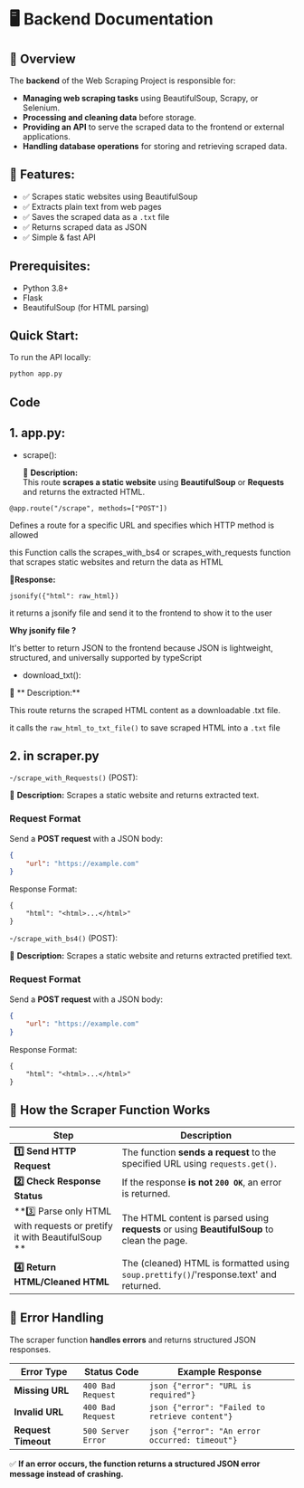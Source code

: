 # 🖥️ Backend Documentation


## 🚀 Overview
The **backend** of the Web Scraping Project is responsible for:
- **Managing web scraping tasks** using BeautifulSoup, Scrapy, or Selenium.
- **Processing and cleaning data** before storage.
- **Providing an API** to serve the scraped data to the frontend or external applications.
- **Handling database operations** for storing and retrieving scraped data.

## 📌 Features:
- ✅ Scrapes static websites using BeautifulSoup  
- ✅ Extracts plain text from web pages  
- ✅ Saves the scraped data as a `.txt` file  
- ✅ Returns scraped data as JSON  
- ✅ Simple & fast API 

## Prerequisites:
- Python 3.8+
- Flask
- BeautifulSoup (for HTML parsing)

## Quick Start:
To run the API locally:
```bash
python app.py
```

## Code


##     1. app.py:
- scrape():

    📌 **Description:**  
This route **scrapes a static website** using **BeautifulSoup** or **Requests** and returns the extracted HTML.

```
@app.route("/scrape", methods=["POST"]) 
```
Defines a route for a specific URL and specifies which HTTP method is allowed

this Function calls the scrapes_with_bs4 or scrapes_with_requests function that scrapes static websites and return the data as HTML

📌**Response:**

```
jsonify({"html": raw_html})
```
it returns a jsonify file and send it to the frontend to show it to the user


**Why jsonify file ?** 

It's better to return JSON to the frontend because JSON is lightweight, structured, and universally supported by typeScript

- download_txt():

📌 ** Description:**

   This route returns the scraped HTML content as a downloadable .txt file.

   it calls the `raw_html_to_txt_file()` to save scraped HTML into a `.txt` file
 


## 2. in scraper.py 
-`/scrape_with_Requests()` (POST):

📌 **Description:** 
Scrapes a static website and returns extracted text.

### **Request Format**
Send a **POST request** with a JSON body:
```json
{
    "url": "https://example.com"
}
```
Response Format:
```
{
    "html": "<html>...</html>"
}
```

-`/scrape_with_bs4()` (POST):

📌 **Description:** 
Scrapes a static website and returns extracted pretified text.

### **Request Format**
Send a **POST request** with a JSON body:
```json
{
    "url": "https://example.com"
}
```
Response Format:
```
{
    "html": "<html>...</html>"
}
```

## 📌 How the Scraper Function Works

| Step | Description |
|------|-------------|
| **1️⃣ Send HTTP Request** | The function **sends a request** to the specified URL using `requests.get()`. |
| **2️⃣ Check Response Status** | If the response **is not `200 OK`**, an error is returned. |
| **3️⃣ Parse only HTML with requests or pretify it with BeautifulSoup ** | The HTML content is parsed using **requests** or using **BeautifulSoup** to clean the page. |
| **4️⃣ Return HTML/Cleaned HTML** | The (cleaned) HTML is formatted using `soup.prettify()`/'response.text' and returned. |


## 📌 Error Handling

The scraper function **handles errors** and returns structured JSON responses.

| Error Type       | Status Code       | Example Response                           |
|-----------------|------------------|-------------------------------------------|
| **Missing URL**  | `400 Bad Request` | ```json {"error": "URL is required"}``` |
| **Invalid URL**  | `400 Bad Request` | ```json {"error": "Failed to retrieve content"}``` |
| **Request Timeout** | `500 Server Error` | ```json {"error": "An error occurred: timeout"}``` |

✅ **If an error occurs, the function returns a structured JSON error message instead of crashing.**
